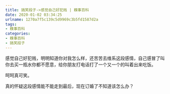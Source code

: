 ```yaml
---
title: 搞笑段子->感觉自己好犯贱 | 糗事百科
date: 2020-01-02 03:34:25
urlname: 1270a7f5c139c5d9969c3b5fd1587d2a
tags: 
- 糗事百科
categories:
- 糗事百科
- 搞笑段子
---
```

感觉自己好犯贱，明明知道你对我怎么样，还苦苦去维系这段感情，自己感冒了叫你去买一瓶水你都不愿意，给你朋友打电话打了一个又一个的叫着出来吃饭。

呵呵真可笑。

真的怀疑这段感情能不能走到最后，现在订婚了不知道该怎么办？


